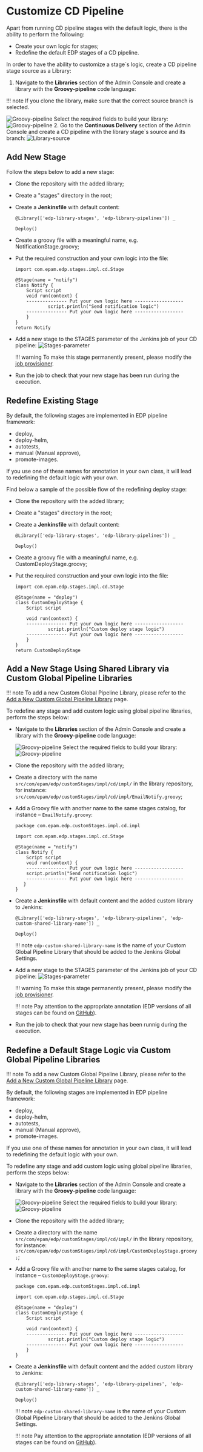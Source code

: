 # Customize CD Pipeline

Apart from running CD pipeline stages with the default logic, there is the ability to perform the following:

* Create your own logic for stages;
* Redefine the default EDP stages of a CD pipeline.

In order to have the ability to customize a stage`s logic, create a CD pipeline stage source as a Library:

1. Navigate to the **Libraries** section of the Admin Console and create a library with the **Groovy-pipeline** code language:

  !!! note
      If you clone the library, make sure that the correct source branch is selected.

  ![Groovy-pipeline](../assets/user-guide/create-library-choose-type1.png "Groovy-pipeline")
   Select the required fields to build your library:
  ![Groovy-pipeline](../assets/user-guide/create-library-choose-type2.png "Groovy-pipeline")
2. Go to the **Continuous Delivery** section of the Admin Console and create a CD pipeline with the library stage`s source and its branch:
  ![Library-source](../assets/user-guide/cd-pipeline_stage-source.png "Library-source")

## Add New Stage

Follow the steps below to add a new stage:

* Clone the repository with the added library;
* Create a "stages" directory in the root;
* Create a **Jenkinsfile** with default content:

      @Library(['edp-library-stages', 'edp-library-pipelines']) _

      Deploy()

* Create a groovy file with a meaningful name, e.g. NotificationStage.groovy;
* Put the required construction and your own logic into the file:

      import com.epam.edp.stages.impl.cd.Stage

      @Stage(name = "notify")
      class Notify {
          Script script
          void run(context) {
          --------------- Put your own logic here ------------------
                  script.println("Send notification logic")
          --------------- Put your own logic here ------------------
          }
      }
      return Notify

* Add a new stage to the STAGES parameter of the Jenkins job of your CD pipeline:
![Stages-parameter](../assets/user-guide/stages-json.png "Stages-parameter")

  !!! warning
      To make this stage permanently present, please modify the [job provisioner](../operator-guide/manage-jenkins-cd-job-provision.md).

* Run the job to check that your new stage has been run during the execution.

## Redefine Existing Stage

By default, the following stages are implemented in EDP pipeline framework:

* deploy,
* deploy-helm,
* autotests,
* manual (Manual approve),
* promote-images.

If you use one of these names for annotation in your own class, it will lead to redefining the default logic with your own.

Find below a sample of the possible flow of the redefining deploy stage:

* Clone the repository with the added library;
* Create a "stages" directory in the root;
* Create a **Jenkinsfile** with default content:

      @Library(['edp-library-stages', 'edp-library-pipelines']) _

      Deploy()

* Create a groovy file with a meaningful name, e.g. CustomDeployStage.groovy;
* Put the required construction and your own logic into the file:

      import com.epam.edp.stages.impl.cd.Stage

      @Stage(name = "deploy")
      class CustomDeployStage {
          Script script

          void run(context) {
          --------------- Put your own logic here ------------------
                  script.println("Custom deploy stage logic")
          --------------- Put your own logic here ------------------
          }
      }
      return CustomDeployStage

## Add a New Stage Using Shared Library via Custom Global Pipeline Libraries

!!! note
    To add a new Custom Global Pipeline Library, please refer to the [Add a New Custom Global Pipeline Library](add-custom-global-pipeline-lib.md) page.

To redefine any stage and add custom logic using global pipeline libraries, perform the steps below:

* Navigate to the **Libraries** section of the Admin Console and create a library with the **Groovy-pipeline** code language:

  ![Groovy-pipeline](../assets/user-guide/create-library-choose-type1.png "Groovy-pipeline")
   Select the required fields to build your library:
  ![Groovy-pipeline](../assets/user-guide/create-library-choose-type2.png "Groovy-pipeline")

* Clone the repository with the added library;
* Create a directory with the name `src/com/epam/edp/customStages/impl/cd/impl/` in the library repository, for instance: `src/com/epam/edp/customStages/impl/cd/impl/EmailNotify.groovy`;
* Add a Groovy file with another name to the same stages catalog, for instance – `EmailNotify.groovy`:

      package com.epam.edp.customStages.impl.cd.impl

      import com.epam.edp.stages.impl.cd.Stage

      @Stage(name = "notify")
      class Notify {
          Script script
          void run(context) {
          --------------- Put your own logic here ------------------
          script.println("Send notification logic")
          --------------- Put your own logic here ------------------
         }
      }

* Create a **Jenkinsfile** with default content and the added custom library to Jenkins:

      @Library(['edp-library-stages', 'edp-library-pipelines', 'edp-custom-shared-library-name']) _

      Deploy()

  !!! note
      `edp-custom-shared-library-name` is the name of your Custom Global Pipeline Library that should be added to the Jenkins Global Settings.

* Add a new stage to the STAGES parameter of the Jenkins job of your CD pipeline:
![Stages-parameter](../assets/user-guide/stages-json.png "Stages-parameter")

  !!! warning
      To make this stage permanently present, please modify the [job provisioner](../operator-guide/manage-jenkins-cd-job-provision.md).

  !!! note
      Pay attention to the appropriate annotation (EDP versions of all stages can be found on [GitHub](https://github.com/epam/edp-library-stages/tree/master/src/com/epam/edp/stages/impl/ci/impl)).

* Run the job to check that your new stage has been runnig during the execution.

## Redefine a Default Stage Logic via Custom Global Pipeline Libraries

!!! note
    To add a new Custom Global Pipeline Library, please refer to the [Add a New Custom Global Pipeline Library](add-custom-global-pipeline-lib.md) page.

By default, the following stages are implemented in EDP pipeline framework:

* deploy,
* deploy-helm,
* autotests,
* manual (Manual approve),
* promote-images.

If you use one of these names for annotation in your own class, it will lead to redefining the default logic with your own.

To redefine any stage and add custom logic using global pipeline libraries, perform the steps below:

* Navigate to the **Libraries** section of the Admin Console and create a library with the **Groovy-pipeline** code language:

  ![Groovy-pipeline](../assets/user-guide/create-library-choose-type1.png "Groovy-pipeline")
   Select the required fields to build your library:
  ![Groovy-pipeline](../assets/user-guide/create-library-choose-type2.png "Groovy-pipeline")

* Clone the repository with the added library;
* Create a directory with the name `src/com/epam/edp/customStages/impl/cd/impl/` in the library repository, for instance: `src/com/epam/edp/customStages/impl/cd/impl/CustomDeployStage.groovy;`;
* Add a Groovy file with another name to the same stages catalog, for instance – `CustomDeployStage.groovy`:

      package com.epam.edp.customStages.impl.cd.impl

      import com.epam.edp.stages.impl.cd.Stage

      @Stage(name = "deploy")
      class CustomDeployStage {
          Script script

          void run(context) {
          --------------- Put your own logic here ------------------
                  script.println("Custom deploy stage logic")
          --------------- Put your own logic here ------------------
          }
      }

* Create a **Jenkinsfile** with default content and the added custom library to Jenkins:

      @Library(['edp-library-stages', 'edp-library-pipelines', 'edp-custom-shared-library-name']) _

      Deploy()

  !!! note
      `edp-custom-shared-library-name` is the name of your Custom Global Pipeline Library that should be added to the Jenkins Global Settings.

  !!! note
      Pay attention to the appropriate annotation (EDP versions of all stages can be found on [GitHub](https://github.com/epam/edp-library-stages/tree/master/src/com/epam/edp/stages/impl/ci/impl)).
